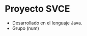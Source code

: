 <h1>Proyecto SVCE </h1> 
<ul>
  <li> Desarrollado en el lenguaje Java.</li>
  <li> Grupo (num)</li>
</ul> 
